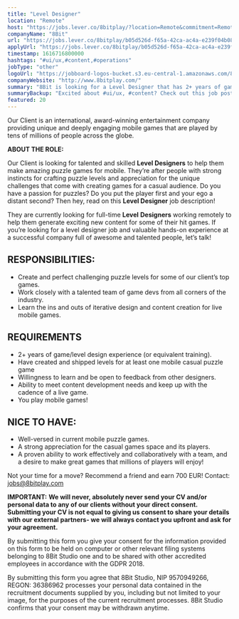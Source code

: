 ```yaml
---
title: "Level Designer"
location: "Remote"
host: "https://jobs.lever.co/8bitplay/?location=Remote&commitment=Remote"
companyName: "8Bit"
url: "https://jobs.lever.co/8bitplay/b05d526d-f65a-42ca-ac4a-e239f04b08cf"
applyUrl: "https://jobs.lever.co/8bitplay/b05d526d-f65a-42ca-ac4a-e239f04b08cf/apply"
timestamp: 1616716800000
hashtags: "#ui/ux,#content,#operations"
jobType: "other"
logoUrl: "https://jobboard-logos-bucket.s3.eu-central-1.amazonaws.com/8bit"
companyWebsite: "http://www.8bitplay.com/"
summary: "8Bit is looking for a Level Designer that has 2+ years of game/level design experience."
summaryBackup: "Excited about #ui/ux, #content? Check out this job post!"
featured: 20
---
```


Our Client is an international, award-winning entertainment company providing unique and deeply engaging mobile games that are played by tens of millions of people across the globe. 

**ABOUT THE ROLE:**

Our Client is looking for talented and skilled **Level Designers** to help them make amazing puzzle games for mobile. They’re after people with strong instincts for crafting puzzle levels and appreciation for the unique challenges that come with creating games for a casual audience. Do you have a passion for puzzles? Do you put the player first and your ego a distant second? Then hey, read on this **Level Designer** job description!

They are currently looking for full-time **Level** **Designers** working remotely to help them generate exciting new content for some of their hit games. If you’re looking for a level designer job and valuable hands-on experience at a successful company full of awesome and talented people, let’s talk!

## RESPONSIBILITIES:

*   Create and perfect challenging puzzle levels for some of our client’s top games.
*   Work closely with a talented team of game devs from all corners of the industry.
*   Learn the ins and outs of iterative design and content creation for live mobile games.

## REQUIREMENTS

*   2+ years of game/level design experience (or equivalent training).
*   Have created and shipped levels for at least one mobile casual puzzle game
*   Willingness to learn and be open to feedback from other designers.
*   Ability to meet content development needs and keep up with the cadence of a live game.
*   You play mobile games!

## NICE TO HAVE:

*   Well-versed in current mobile puzzle games.
*   A strong appreciation for the casual games space and its players.
*   A proven ability to work effectively and collaboratively with a team, and a desire to make great games that millions of players will enjoy!

Not your time for a move? Recommend a friend and earn 700 EUR! Contact: jobs@8bitplay.com

**IMPORTANT:** **We will never, absolutely never send your CV and/or personal data to any of our clients without your direct consent. Submitting your CV is not equal to giving us consent to share your details with our external partners- we will always contact you upfront and ask for your agreement.**

By submitting this form you give your consent for the information provided on this form to be held on computer or other relevant filing systems belonging to 8Bit Studio one and to be shared with other accredited employees in accordance with the GDPR 2018.

By submitting this form you agree that 8Bit Studio, NIP 9570949266, REGON: 36386962 processes your personal data contained in the recruitment documents supplied by you, including but not limited to your image, for the purposes of the current recruitment processes. 8Bit Studio confirms that your consent may be withdrawn anytime.
